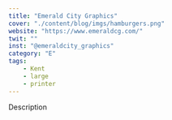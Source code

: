 ```yaml
---
title: "Emerald City Graphics"
cover: "./content/blog/imgs/hamburgers.png"
website: "https://www.emeraldcg.com/"
twit: ""
inst: "@emeraldcity_graphics"
category: "E"
tags:
    - Kent
    - large
    - printer
---
```


Description
